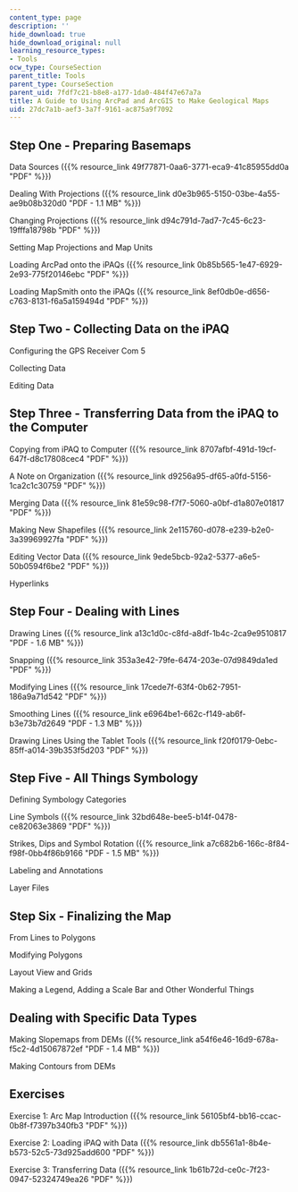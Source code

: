 ```yaml
---
content_type: page
description: ''
hide_download: true
hide_download_original: null
learning_resource_types:
- Tools
ocw_type: CourseSection
parent_title: Tools
parent_type: CourseSection
parent_uid: 7fdf7c21-b8e8-a177-1da0-484f47e67a7a
title: A Guide to Using ArcPad and ArcGIS to Make Geological Maps
uid: 27dc7a1b-aef3-3a7f-9161-ac875a9f7092
---
```


Step One - Preparing Basemaps
-----------------------------

Data Sources ({{% resource_link 49f77871-0aa6-3771-eca9-41c85955dd0a "PDF" %}})

Dealing With Projections ({{% resource_link d0e3b965-5150-03be-4a55-ae9b08b320d0 "PDF - 1.1 MB" %}})

Changing Projections ({{% resource_link d94c791d-7ad7-7c45-6c23-19fffa18798b "PDF" %}})

Setting Map Projections and Map Units

Loading ArcPad onto the iPAQs ({{% resource_link 0b85b565-1e47-6929-2e93-775f20146ebc "PDF" %}})

Loading MapSmith onto the iPAQs ({{% resource_link 8ef0db0e-d656-c763-8131-f6a5a159494d "PDF" %}})

Step Two - Collecting Data on the iPAQ
--------------------------------------

Configuring the GPS Receiver Com 5

Collecting Data

Editing Data

Step Three - Transferring Data from the iPAQ to the Computer
------------------------------------------------------------

Copying from iPAQ to Computer ({{% resource_link 8707afbf-491d-19cf-647f-d8c17808cec4 "PDF" %}})

A Note on Organization ({{% resource_link d9256a95-df65-a0fd-5156-1ca2c1c30759 "PDF" %}})

Merging Data ({{% resource_link 81e59c98-f7f7-5060-a0bf-d1a807e01817 "PDF" %}})

Making New Shapefiles ({{% resource_link 2e115760-d078-e239-b2e0-3a39969927fa "PDF" %}})

Editing Vector Data ({{% resource_link 9ede5bcb-92a2-5377-a6e5-50b0594f6be2 "PDF" %}})

Hyperlinks

Step Four - Dealing with Lines
------------------------------

Drawing Lines ({{% resource_link a13c1d0c-c8fd-a8df-1b4c-2ca9e9510817 "PDF - 1.6 MB" %}})

Snapping ({{% resource_link 353a3e42-79fe-6474-203e-07d9849da1ed "PDF" %}})

Modifying Lines ({{% resource_link 17cede7f-63f4-0b62-7951-186a9a71d542 "PDF" %}})

Smoothing Lines ({{% resource_link e6964be1-662c-f149-ab6f-b3e73b7d2649 "PDF - 1.3 MB" %}})

Drawing Lines Using the Tablet Tools ({{% resource_link f20f0179-0ebc-85ff-a014-39b353f5d203 "PDF" %}})

Step Five - All Things Symbology
--------------------------------

Defining Symbology Categories

Line Symbols ({{% resource_link 32bd648e-bee5-b14f-0478-ce82063e3869 "PDF" %}})

Strikes, Dips and Symbol Rotation ({{% resource_link a7c682b6-166c-8f84-f98f-0bb4f86b9166 "PDF - 1.5 MB" %}})

Labeling and Annotations

Layer Files

Step Six - Finalizing the Map
-----------------------------

From Lines to Polygons

Modifying Polygons

Layout View and Grids

Making a Legend, Adding a Scale Bar and Other Wonderful Things

Dealing with Specific Data Types
--------------------------------

Making Slopemaps from DEMs ({{% resource_link a54f6e46-16d9-678a-f5c2-4d15067872ef "PDF - 1.4 MB" %}})

Making Contours from DEMs

Exercises
---------

Exercise 1: Arc Map Introduction ({{% resource_link 56105bf4-bb16-ccac-0b8f-f7397b340fb3 "PDF" %}})

Exercise 2: Loading iPAQ with Data ({{% resource_link db5561a1-8b4e-b573-52c5-73d925add600 "PDF" %}})

Exercise 3: Transferring Data ({{% resource_link 1b61b72d-ce0c-7f23-0947-52324749ea26 "PDF" %}})